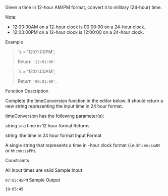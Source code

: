 Given a time in 12-hour AM/PM format, convert it to military (24-hour) time.

Note: 
- 12:00:00AM on a 12-hour clock is 00:00:00 on a 24-hour clock.
- 12:00:00PM on a 12-hour clock is 12:00:00 on a 24-hour clock.

Example

> `s = '12:01:00PM';
>
> Return `'12:01:00'`.


> `s = '12:01:00AM';
>
> Return `'00:01:00'`.

Function Description

Complete the timeConversion function in the editor below. It should return a new string representing the input time in 24 hour format.

timeConversion has the following parameter(s):

string s: a time in 12 hour format
Returns

string: the time in 24 hour format
Input Format

A single string  that represents a time in -hour clock format (i.e.:`hh:mm:ssAM` or `hh:mm:ssPM`).

Constraints

All input times are valid
Sample Input

`07:05:45PM`
Sample Output

`19:05:45`